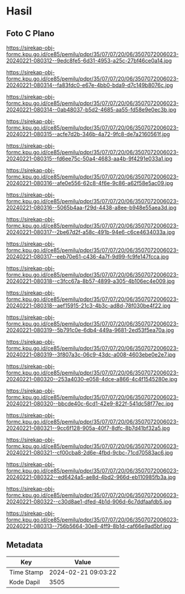 # Hasil

## Foto C Plano

https://sirekap-obj-formc.kpu.go.id/ce85/pemilu/pdpr/35/07/07/20/06/3507072006023-20240221-080312--9edc8fe5-6d31-4953-a25c-27bf46ce0a14.jpg

https://sirekap-obj-formc.kpu.go.id/ce85/pemilu/pdpr/35/07/07/20/06/3507072006023-20240221-080314--fa83fdc0-e67e-4bb0-bda9-d7c149b8076c.jpg

https://sirekap-obj-formc.kpu.go.id/ce85/pemilu/pdpr/35/07/07/20/06/3507072006023-20240221-080314--0ab48037-b5d2-4685-aa55-fd58e9e0ec3b.jpg

https://sirekap-obj-formc.kpu.go.id/ce85/pemilu/pdpr/35/07/07/20/06/3507072006023-20240221-080315--acfe7d2b-346b-4a72-9fc8-de7a2160561f.jpg

https://sirekap-obj-formc.kpu.go.id/ce85/pemilu/pdpr/35/07/07/20/06/3507072006023-20240221-080315--fd6ee75c-50a4-4683-aa4b-9f4291e033a1.jpg

https://sirekap-obj-formc.kpu.go.id/ce85/pemilu/pdpr/35/07/07/20/06/3507072006023-20240221-080316--afe0e556-62c8-4f6e-9c86-a62f58e5ac09.jpg

https://sirekap-obj-formc.kpu.go.id/ce85/pemilu/pdpr/35/07/07/20/06/3507072006023-20240221-080316--5065b4aa-f29d-4438-a8ee-b948e55aea3d.jpg

https://sirekap-obj-formc.kpu.go.id/ce85/pemilu/pdpr/35/07/07/20/06/3507072006023-20240221-080317--2be67d2f-a58c-491b-94e6-c6ce4634033a.jpg

https://sirekap-obj-formc.kpu.go.id/ce85/pemilu/pdpr/35/07/07/20/06/3507072006023-20240221-080317--eeb70e61-c436-4a7f-9d99-fc9fe147fcca.jpg

https://sirekap-obj-formc.kpu.go.id/ce85/pemilu/pdpr/35/07/07/20/06/3507072006023-20240221-080318--c3fcc67a-8b57-4899-a305-4b106ec4e009.jpg

https://sirekap-obj-formc.kpu.go.id/ce85/pemilu/pdpr/35/07/07/20/06/3507072006023-20240221-080318--aef15915-21c3-4b3c-ad8d-78f030be4f22.jpg

https://sirekap-obj-formc.kpu.go.id/ce85/pemilu/pdpr/35/07/07/20/06/3507072006023-20240221-080319--5b791c0e-6db4-449a-9681-2ed53f5ea70a.jpg

https://sirekap-obj-formc.kpu.go.id/ce85/pemilu/pdpr/35/07/07/20/06/3507072006023-20240221-080319--3f807a3c-06c9-43dc-a008-4603ebe0e2e7.jpg

https://sirekap-obj-formc.kpu.go.id/ce85/pemilu/pdpr/35/07/07/20/06/3507072006023-20240221-080320--253a4030-e058-4dce-a866-4c4f1545280e.jpg

https://sirekap-obj-formc.kpu.go.id/ce85/pemilu/pdpr/35/07/07/20/06/3507072006023-20240221-080320--bbcde40c-6cd1-42e9-822f-541dc58f77ec.jpg

https://sirekap-obj-formc.kpu.go.id/ce85/pemilu/pdpr/35/07/07/20/06/3507072006023-20240221-080321--9cc6f128-905a-40f7-8dfc-8b7d41bf32a5.jpg

https://sirekap-obj-formc.kpu.go.id/ce85/pemilu/pdpr/35/07/07/20/06/3507072006023-20240221-080321--cf00cba8-2d6e-4fbd-9cbc-71cd70583ac6.jpg

https://sirekap-obj-formc.kpu.go.id/ce85/pemilu/pdpr/35/07/07/20/06/3507072006023-20240221-080322--ed6424a5-ae8d-4bd2-966d-eb110985fb3a.jpg

https://sirekap-obj-formc.kpu.go.id/ce85/pemilu/pdpr/35/07/07/20/06/3507072006023-20240221-080322--c30d8ae1-dfed-4b1d-906d-6c7ddfaafdb5.jpg

https://sirekap-obj-formc.kpu.go.id/ce85/pemilu/pdpr/35/07/07/20/06/3507072006023-20240221-080313--756b5664-30e8-4ff9-8b1d-caf66e9ad5bf.jpg


## Metadata

| Key        | Value               |
| ---------- | ------------------- |
| Time Stamp | 2024-02-21 09:03:22 |
| Kode Dapil | 3505                |



